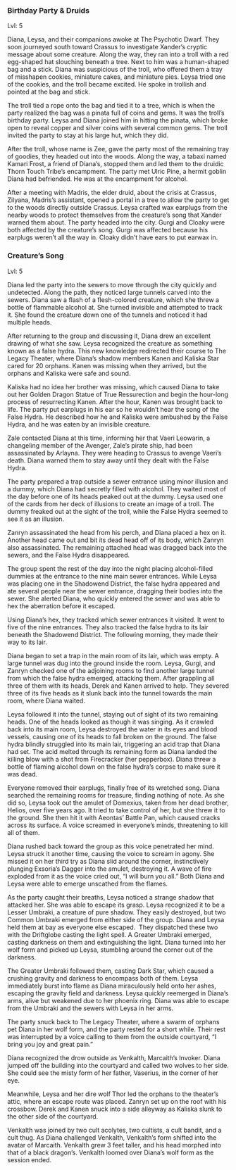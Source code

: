 ### Birthday Party & Druids

Lvl: 5

Diana, Leysa, and their companions awoke at The Psychotic Dwarf. They soon journeyed south toward Crassus to investigate Xander’s cryptic message about some creature. Along the way, they ran into a troll with a red egg-shaped hat slouching beneath a tree. Next to him was a human-shaped bag and a stick. Diana was suspicious of the troll, who offered them a tray of misshapen cookies, miniature cakes, and miniature pies. Leysa tried one of the cookies, and the troll became excited. He spoke in trollish and pointed at the bag and stick.

The troll tied a rope onto the bag and tied it to a tree, which is when the party realized the bag was a pinata full of coins and gems. It was the troll’s birthday party. Leysa and Diana joined him in hitting the pinata, which broke open to reveal copper and silver coins with several common gems. The troll invited the party to stay at his large hut, which they did.

After the troll, whose name is Zee, gave the party most of the remaining tray of goodies, they headed out into the woods. Along the way, a tabaxi named Kamari Frost, a friend of Diana’s, stopped them and led them to the druidic Thorn Touch Tribe’s encampment. The party met Ulric Pine, a hermit goblin Diana had befriended. He was at the encampment for alcohol.

After a meeting with Madris, the elder druid, about the crisis at Crassus, Zilyana, Madris’s assistant, opened a portal in a tree to allow the party to get to the woods directly outside Crassus. Leysa crafted wax earplugs from the nearby woods to protect themselves from the creature’s song that Xander warned them about. The party headed into the city. Gurgi and Cloaky were both affected by the creature’s song. Gurgi was affected because his earplugs weren’t all the way in. Cloaky didn’t have ears to put earwax in.

### Creature’s Song

Lvl: 5

Diana led the party into the sewers to move through the city quickly and undetected. Along the path, they noticed large tunnels carved into the sewers. Diana saw a flash of a flesh-colored creature, which she threw a bottle of flammable alcohol at. She turned invisible and attempted to track it. She found the creature down one of the tunnels and noticed it had multiple heads.

After returning to the group and discussing it, Diana drew an excellent drawing of what she saw. Leysa recognized the creature as something known as a false hydra. This new knowledge redirected their course to The Legacy Theater, where Diana’s shadow members Kanen and Kaliska Star cared for 20 orphans. Kanen was missing when they arrived, but the orphans and Kaliska were safe and sound.

Kaliska had no idea her brother was missing, which caused Diana to take out her Golden Dragon Statue of True Ressurection and begin the hour-long process of resurrecting Kanen. After the hour, Kanen was brought back to life. The party put earplugs in his ear so he wouldn’t hear the song of the False Hydra. He described how he and Kaliska were ambushed by the False Hydra, and he was eaten by an invisible creature.

Zale contacted Diana at this time, informing her that Vaeri Leowarin, a changeling member of the Avenger, Zale’s pirate ship, had been assassinated by Arlayna. They were heading to Crassus to avenge Vaeri’s death. Diana warned them to stay away until they dealt with the False Hydra.

The party prepared a trap outside a sewer entrance using minor illusion and a dummy, which Diana had secretly filled with alcohol. They waited most of the day before one of its heads peaked out at the dummy. Leysa used one of the cards from her deck of illusions to create an image of a troll. The dummy freaked out at the sight of the troll, while the False Hydra seemed to see it as an illusion.

Zanryn assassinated the head from his perch, and Diana placed a hex on it. Another head came out and bit its dead head off of its body, which Zanryn also assassinated. The remaining attached head was dragged back into the sewers, and the False Hydra disappeared.

The group spent the rest of the day into the night placing alcohol-filled dummies at the entrance to the nine main sewer entrances. While Leysa was placing one in the Shadowend District, the false hydra appeared and ate several people near the sewer entrance, dragging their bodies into the sewer. She alerted Diana, who quickly entered the sewer and was able to hex the aberration before it escaped.

Using Diana’s hex, they tracked which sewer entrances it visited. It went to five of the nine entrances. They also tracked the false hydra to its lair beneath the Shadowend District. The following morning, they made their way to its lair.

Diana began to set a trap in the main room of its lair, which was empty. A large tunnel was dug into the ground inside the room. Leysa, Gurgi, and Zanryn checked one of the adjoining rooms to find another large tunnel from which the false hydra emerged, attacking them. After grappling all three of them with its heads, Derek and Kanen arrived to help. They severed three of its five heads as it slunk back into the tunnel towards the main room, where Diana waited.

Leysa followed it into the tunnel, staying out of sight of its two remaining heads. One of the heads looked as though it was singing. As it crawled back into its main room, Leysa destroyed the water in its eyes and blood vessels, causing one of its heads to fall broken on the ground. The false hydra blindly struggled into its main lair, triggering an acid trap that Diana had set. The acid melted through its remaining form as Diana landed the killing blow with a shot from Firecracker (her pepperbox). Diana threw a bottle of flaming alcohol down on the false hydra’s corpse to make sure it was dead.

Everyone removed their earplugs, finally free of its wretched song. Diana searched the remaining rooms for treasure, finding nothing of note. As she did so, Leysa took out the amulet of Domexius, taken from her dead brother, Helios, over five years ago. It tried to take control of her, but she threw it to the ground. She then hit it with Aeontas’ Battle Pan, which caused cracks across its surface. A voice screamed in everyone’s minds, threatening to kill all of them.

Diana rushed back toward the group as this voice penetrated her mind. Leysa struck it another time, causing the voice to scream in agony. She missed it on her third try as Diana slid around the corner, instinctively plunging Exsoria’s Dagger into the amulet, destroying it. A wave of fire exploded from it as the voice cried out, “I will burn you all.” Both Diana and Leysa were able to emerge unscathed from the flames.

As the party caught their breaths, Leysa noticed a strange shadow that attacked her. She was able to escape its grasp. Leysa recognized it to be a Lesser Umbraki, a creature of pure shadow. They easily destroyed, but two Common Umbraki emerged from either side of the group. Diana and Leysa held them at bay as everyone else escaped.  They dispatched these two with the Driftglobe casting the light spell. A Greater Umbraki emerged, casting darkness on them and extinguishing the light. Diana turned into her wolf form and picked up Leysa, stumbling around the corner out of the darkness.

The Greater Umbraki followed them, casting Dark Star, which caused a crushing gravity and darkness to encompass both of them. Leysa immediately burst into flame as Diana miraculously held onto her ashes, escaping the gravity field and darkness. Leysa quickly reemerged in Diana’s arms, alive but weakened due to her phoenix ring. Diana was able to escape from the Umbraki and the sewers with Leysa in her arms.

The party snuck back to The Legacy Theater, where a swarm of orphans pet Diana in her wolf form, and the party rested for a short while. Their rest was interrupted by a voice calling to them from the outside courtyard, “I bring you joy and great pain.”

Diana recognized the drow outside as Venkalth, Marcaith’s Invoker. Diana jumped off the building into the courtyard and called two wolves to her side. She could see the misty form of her father, Vaserius, in the corner of her eye.

Meanwhile, Leysa and her dire wolf Thor led the orphans to the theater’s attic, where an escape route was placed. Zanryn set up on the roof with his crossbow. Derek and Kanen snuck into a side alleyway as Kaliska slunk to the other side of the courtyard.

Venkalth was joined by two cult acolytes, two cultists, a cult bandit, and a cult thug. As Diana challenged Venkalth, Venkalth’s form shifted into the avatar of Marcaith. Venkalth grew 3 feet taller, and his head morphed into that of a black dragon’s. Venkalth loomed over Diana’s wolf form as the session ended.